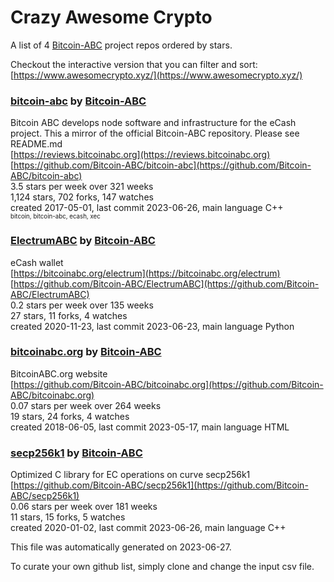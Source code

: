 # Crazy Awesome Crypto
A list of 4 [Bitcoin-ABC](https://github.com/Bitcoin-ABC) project repos ordered by stars.  

Checkout the interactive version that you can filter and sort: 
[https://www.awesomecrypto.xyz/](https://www.awesomecrypto.xyz/)  


### [bitcoin-abc](https://github.com/Bitcoin-ABC/bitcoin-abc) by [Bitcoin-ABC](https://github.com/Bitcoin-ABC)  
Bitcoin ABC develops node software and infrastructure for the eCash project. This a mirror of the official Bitcoin-ABC repository.  Please see README.md  
[https://reviews.bitcoinabc.org](https://reviews.bitcoinabc.org)  
[https://github.com/Bitcoin-ABC/bitcoin-abc](https://github.com/Bitcoin-ABC/bitcoin-abc)  
3.5 stars per week over 321 weeks  
1,124 stars, 702 forks, 147 watches  
created 2017-05-01, last commit 2023-06-26, main language C++  
<sub><sup>bitcoin, bitcoin-abc, ecash, xec</sup></sub>


### [ElectrumABC](https://github.com/Bitcoin-ABC/ElectrumABC) by [Bitcoin-ABC](https://github.com/Bitcoin-ABC)  
eCash wallet  
[https://bitcoinabc.org/electrum](https://bitcoinabc.org/electrum)  
[https://github.com/Bitcoin-ABC/ElectrumABC](https://github.com/Bitcoin-ABC/ElectrumABC)  
0.2 stars per week over 135 weeks  
27 stars, 11 forks, 4 watches  
created 2020-11-23, last commit 2023-06-23, main language Python  


### [bitcoinabc.org](https://github.com/Bitcoin-ABC/bitcoinabc.org) by [Bitcoin-ABC](https://github.com/Bitcoin-ABC)  
BitcoinABC.org website  
[https://github.com/Bitcoin-ABC/bitcoinabc.org](https://github.com/Bitcoin-ABC/bitcoinabc.org)  
0.07 stars per week over 264 weeks  
19 stars, 24 forks, 4 watches  
created 2018-06-05, last commit 2023-05-17, main language HTML  


### [secp256k1](https://github.com/Bitcoin-ABC/secp256k1) by [Bitcoin-ABC](https://github.com/Bitcoin-ABC)  
Optimized C library for EC operations on curve secp256k1  
[https://github.com/Bitcoin-ABC/secp256k1](https://github.com/Bitcoin-ABC/secp256k1)  
0.06 stars per week over 181 weeks  
11 stars, 15 forks, 5 watches  
created 2020-01-02, last commit 2023-06-26, main language C++  


This file was automatically generated on 2023-06-27.  

To curate your own github list, simply clone and change the input csv file.  